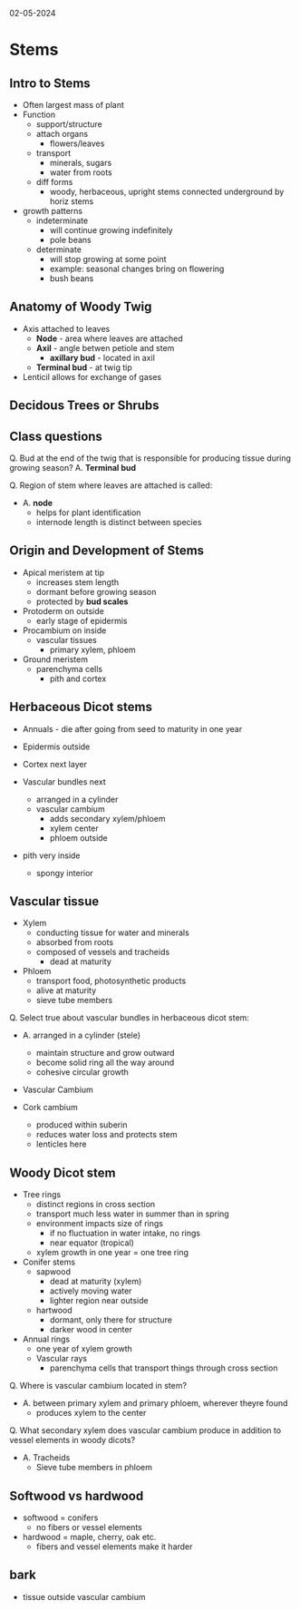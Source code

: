 02-05-2024

# Stems

## Intro to Stems

- Often largest mass of plant
- Function
	- support/structure
	- attach organs
		- flowers/leaves
	- transport
		- minerals, sugars
		- water from roots
	- diff forms
		- woody, herbaceous, upright stems connected underground by horiz stems
- growth patterns
	- indeterminate
		- will continue growing indefinitely
		- pole beans
	- determinate
		- will stop growing at some point
		- example: seasonal changes bring on flowering
		- bush beans

## Anatomy of Woody Twig

- Axis attached to leaves
	- **Node** - area where leaves are attached
	- **Axil** - angle betwen petiole and stem
		 - **axillary bud** - located in axil
	- **Terminal bud** - at twig tip
- Lenticil allows for exchange of gases

## Decidous Trees or Shrubs

## Class questions 

Q. Bud at the end of the twig that is responsible for producing tissue during 
growing season?
A. **Terminal bud**

Q. Region of stem where leaves are attached is called:
- A. **node**
	- helps for plant identification
	- internode length is distinct between species

## Origin and Development of Stems

- Apical meristem at tip
	- increases stem length
	- dormant before growing season
	- protected by **bud scales**
- Protoderm on outside
	- early stage of epidermis
- Procambium on inside
	- vascular tissues
		- primary xylem, phloem
- Ground meristem
	- parenchyma cells
		- pith and cortex

## Herbaceous Dicot stems

- Annuals - die after going from seed to maturity in one year

- Epidermis outside
- Cortex next layer
- Vascular bundles next
	- arranged in a cylinder
	- vascular cambium
		- adds secondary xylem/phloem
		- xylem center
		- phloem outside
- pith very inside
	- spongy interior

## Vascular tissue

- Xylem
	- conducting tissue for water and minerals
	- absorbed from roots
	- composed of vessels and tracheids
		- dead at maturity
- Phloem
	- transport food, photosynthetic products
	- alive at maturity
	- sieve tube members

Q. Select true about vascular bundles in herbaceous dicot stem:
- A. arranged in a cylinder (stele)
	- maintain structure and grow outward
	- become solid ring all the way around
	- cohesive circular growth

- Vascular Cambium

- Cork cambium
	- produced within suberin
	- reduces water loss and protects stem
	- lenticles here

## Woody Dicot stem

- Tree rings
	- distinct regions in cross section
	- transport much less water in summer than in spring
	- environment impacts size of rings
		- if no fluctuation in water intake, no rings
		- near equator (tropical)
	- xylem growth in one year = one tree ring
- Conifer stems
	- sapwood
		- dead at maturity (xylem)
		- actively moving water
		- lighter region near outside
	- hartwood
		- dormant, only there for structure
		- darker wood in center
- Annual rings
	- one year of xylem growth
	- Vascular rays
		- parenchyma cells that transport things through cross section

Q. Where is vascular cambium located in stem?
- A. between primary xylem and primary phloem, wherever theyre found
	- produces xylem to the center

Q. What secondary xylem does vascular cambium produce in addition to vessel elements in woody dicots?
- A. Tracheids
	- Sieve tube members in phloem

## Softwood vs hardwood

- softwood = conifers
	- no fibers or vessel elements
- hardwood = maple, cherry, oak etc.
	- fibers and vessel elements make it harder

## bark

- tissue outside vascular cambium


	
